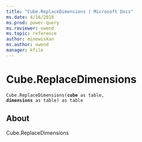 ```yaml
---
title: "Cube.ReplaceDimensions | Microsoft Docs"
ms.date: 4/16/2018
ms.prod: power-query
ms.reviewer: owend
ms.topic: reference
author: minewiskan
ms.author: owend
manager: kfile
---
```

# Cube.ReplaceDimensions
<code>Cube.ReplaceDimensions(**cube** as table, **dimensions** as table) as table</code>

## About
Cube.ReplaceDimensions

